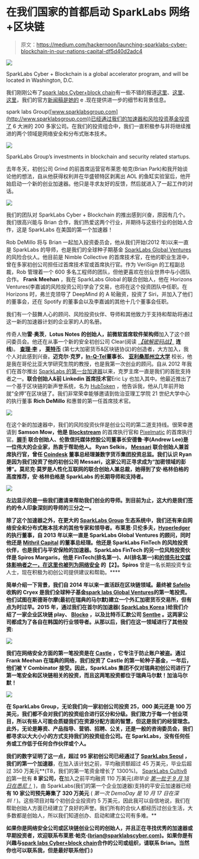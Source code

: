 # 在我们国家的首都启动 SparkLabs 网络+区块链

> 原文：<https://medium.com/hackernoon/launching-sparklabs-cyber-blockchain-in-our-nations-capital-df5d40d2adc4>

![](img/283f5c8cafce038573ae9f228f096f1e.png)

SparkLabs Cyber + Blockchain is a global accelerator program, and will be located in Washington, D.C.

我们刚刚公布了[spark labs Cyber+block chain](http://www.sparklabscyber.com)有一些不错的报道[这里](https://techcrunch.com/2018/09/19/cybersecurity-and-blockchain-sparklabs/)、[这里](https://venturebeat.com/2018/09/19/sparklabs-launches-accelerator-in-d-c-for-cybersecurity-and-blockchain-startups/)、[这里](https://www.bizjournals.com/washington/news/2018/09/19/sparklabs-group-chooses-d-c-for-global.html)，我们的官方[新闻稿是她的](https://www.prweb.com/releases/sparklabs_group_launches_new_accelerator_in_washington_d_c_focused_on_cybersecurity_and_blockchain_startups/prweb15755023.htm#) e .现在提供进一步的细节和背景信息。

spark labs Group([www.sparklabsgroup.com](http://www.sparklabsgroup.com))已经通过我们的加速器和风险投资基金投资了 6 大洲的 200 多家公司。在我们的投资组合中，我们一直积极参与并将继续推进的两个领域是网络安全和分布式账本技术。

![](img/4d5b5c33b525e94a17e2b8754e60b07f.png)

SparkLabs Group’s investments in blockchain and security related startups.

去年冬天，初创公司 Grind 的前首席运营官布莱恩·帕克(Brian Park)和我开始谈论他的想法，自从他获得权利并在华盛顿特区剥离出 AOL 的鱼缸实验室后，他开始启动一个新的创业加速器。他只是寻求友好的反馈，然后就进入了一起工作的对话。

![](img/848099c4896e01d28983becde4c81ae6.png)

我们的团队对 SparkLabs Cyber + Blockchain 的推出感到兴奋，原因有几个。我们很高兴能与 Brian 合作，我们热爱这两个行业，并期待与这些行业的创始人合作，这是 SparkLabs 在美国的第一个加速器！

Rob DeMillo 将与 Brian 一起加入投资委员会，他从我们开始(2012 年)以来一直是 SparkLabs 的导师，也是我们的全球种子期基金 [SparkLabs Global Ventures](http://www.sparklabsglobal.com) 的风险合伙人。他目前是 Nimble Collective 的首席技术官，在他的职业生涯中，曾在多家初创公司担任过首席技术官或首席执行官。作为 VeriSign 的工程副总裁，Rob 管理着一个 600 多名工程师的团队，但他更喜欢在创业世界中与小团队合作。 **Frank Meehan** ，我在 SparkLabs Global 的联合创始人，他在 Horizons Ventures(李嘉诚的风险投资公司)学会了交易，也将在这个投资团队中任职。在 Horizons 时，弗兰克领导了 DeepMind 的 A 轮融资，投资了 Siri，并加入了他们的董事会，还在 Spotify 的董事会以及李嘉诚的其他十几个董事会任职。

我们有一个鼓舞人心的顾问、风险投资伙伴、导师和其他致力于支持和帮助将通过这一新的加速器计划的企业家的人的名册。

传奇人物**雷·奥茨**，**Lotus Notes 的创始人，前微软首席软件架构师**加入了这个顾问委员会。他还在从事一个新的安全初创公司 Clear(阅读 [*【破解密码战】*](https://www.wired.com/story/crypto-war-clear-encryption/) **连线**)。 [**查理·李**](https://twitter.com/SatoshiLite) **，** [**莱特币**](https://litecoin.org/) (第七大加密货币&区块链协议)的创造者，大方加入，我个人对此感到兴奋。**迈克尔·克罗，**[**In-Q-Tel**](https://www.iqt.org/)**董事长、** [**亚利桑那州立大学**](https://asunow.asu.edu/20180909-asu-news-ranked-most-innovative-US-school-fourth-time) 校长，他是我在哥伦比亚大学研究生院的教授，也是我第一次创业的顾问。自从 2012 年我们在首尔推出 [SparkLabs 的第一台加速器](http://www.sparklabs.co.kr)以来，克罗主席一直是我们的首批支持者之一。**联合创始人&前 Linkedin 首席技术官**Eric Ly 也加入其中。他最近推出了一个基于区块链的新声誉系统，名为 [HubToken](https://hubtoken.org/) ，他告诉我，他从几年前开始就“全押”在区块链了。我们非常荣幸能够邀请到佐治亚理工学院 21 世纪大学中心的执行董事 **Rich DeMillo** 和惠普的第一任首席技术官。

![](img/2e031bbe4fc7f9b965d820233d2a2d39.png)

在这个新的加速器中，我们的风险投资伙伴是创业公司的第二道支持线。很荣幸邀请到 **Samson Mow，他是** [**Blockstream**](https://blockstream.com/) 的首席执行官和 [Pixelmatic](https://www.pixelmatic.com/) 的首席执行官。**[**握手**](http://www.handshake.org) 联合创始人、伦敦信托媒体控股公司董事长安德鲁·李(Andrew Lee)是一位伟大的企业家，热衷于帮助他人。 **Ryan Selkis，** [**Messari**](https://messari.io/) 联合创始人兼首席执行官，曾任 [Coindesk](https://www.coindesk.com/) 董事总经理兼数字货币集团投资总监。我们认识 Ryan 是因为我们投资了他的初创公司 Messari，这家公司正寻求成为“加密领域的彭博”。莫尼克·莫罗是人性化互联网的联合创始人兼总裁，她得到了安·格林伯格的高度推荐，安·格林伯格是 SparkLabs 的长期导师和支持者。**

**![](img/b60d6f67538108e8a0860d1c3d6dc263.png)**

**左边显示的是一些我们邀请来帮助我们创业的导师。到目前为止，这大约是我们签约的令人印象深刻的导师的三分之一。**

**除了这个加速器之外，在更大的 [SparkLabs Group](http://www.sparklabsgroup.com) 生态系统中，我们还有来自网络安全和分布式账本技术的其他专家和领导者。**布莱恩·贝伦多夫，**[**Hyperledger**](https://www.hyperledger.org/)**的执行董事，自 2013 年**以来一直是 SparkLabs Global Ventures 的顾问，同时他还是 [Mithril Capital](http://www.mithril.com/) 的董事总经理。他还是 SparkLabs FinTech 的风险投资伙伴，也是我们与平安保险的加速器。SparkLabs FinTech 的另一位风险投资伙伴是 Spiros Margaris，他是 FinTech(排名第一)、AI(排名第一)和[的领先社交媒体影响者之一，在这里也被列为网络安全](https://blog.appknox.com/top-cybersecurity-influencers/) **的**【2】。Spiros** 曾是一名长期投资专业人士，现在积极为初创公司提供建议和帮助。****

**简单介绍一下背景，我们自 2014 年以来一直活跃在区块链领域。最终被 [Safello](http://www.safello.com) 收购的 Cryex 是我们全球种子基金[spark labs Global Ventures](http://www.sparklabsglobal.com)的第一笔投资。他们试图在斯德哥尔摩(最初在瑞典的马尔默)建立一个外汇加密货币交易所，但有点为时过早。2015 年，通过我们在首尔的加速器( [SparkLabs Korea](http://www.sparklabs.co.kr) )给我们介绍了一家企业区块链 play、 [Blocko](http://www.blocko.io) ，以及比特币汇款公司 [Sentbe](https://www.sentbe.com/en/) 。这两家公司都成为了各自在韩国的行业领导者。从那以后，我们在这一领域进行了其他投资:**

**![](img/8ce0411aa6d9364a5c52419def7347f9.png)**

**我们在网络安全方面的第一笔投资是在 [Castle](http://www.castle.io) ，它专注于防止账户被盗。通过 Frank Meehan 在瑞典的网络，我们投资了 Castle 的第一轮种子基金，一年后，他们被 Y Combinator 接受。因此，SparkLabs 集团不仅对瑞典初创公司进行了第一笔安全和区块链相关的投资，而且这两笔投资都位于瑞典马尔默！**加油马尔默！****

**![](img/4c8b99a96b49bfe41773131b4eac2457.png)**

**在 SparkLabs Group，无论我们向一家初创公司投资 25，000 美元还是 100 万美元，我们都不会对我们的投资组合进行区分和分级。我们致力于每一个创业项目，所以有些人可能会质疑我们在资源分配方面的智慧，但这是我们的经营理念。此外，无论是筹资、产品指导、营销、招聘、公关，还是一般的咨询委员会，我们都寻求以大大小小的方式支持我们的投资组合公司。在 SparkLabs，没有任何任务或工作低于任何合作伙伴或个人。**

**我们的数字证明了这一点，超过 95 家初创公司已经通过了 [SparkLabs Seoul](http://www.sparklabs.co.kr) ，我们的第一个加速器**，在加入该计划之前，平均融资额超过 45 万美元，毕业后超过 350 万美元**(T8，我们的第一笔资金增长了 1300%)。 [SparkLabs Cultiv8 的](https://www.sparklabscultiv8.com/2018)第一批有 **8 家公司，在**加入之前平均融资 110 万美元(*刚毕业* [*第一批于 9 月 18 日在悉尼！*](https://www.youtube.com/watch?v=zePzXNTwA_Q) )，由 SparkLabs(我们的第一个企业加速器)支持的平安云加速器已经**有 10 家公司预先筹集了 320 万美元** ( *第一次 DemoDay 是 10 月 17 日在深圳！*)。这些项目对每个初创企业投资约 5 万美元，因此我可以自信地说，我们在帮助创始人方面已经建立了良好的声誉。我们所有的合伙人都经历过创业生活，大多数都是创始人，所以我们知道创办、启动和建立公司有多难。**

**如果你是网络安全公司或区块链创业公司的创始人，并且正在寻找优秀的加速器或早期投资者，**欢迎联系布莱恩·帕克·(brian@sparklabscyber.com)**。如果你是有兴趣与[spark labs Cyber+block chain](http://www.sparklabscyber.com)合作的公司或组织，请联系 Brian。当然你也可以联系我，但是最好联系他们:)**